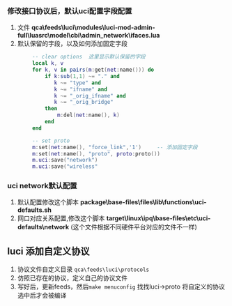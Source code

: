 


### 修改接口协议后，默认uci配置字段配置

1. 文件 **qca\feeds\luci\modules\luci-mod-admin-full\luasrc\model\cbi\admin_network\ifaces.lua**
2. 默认保留的字段，以及如何添加固定字段 

```lua
		-- clear options  这里显示默认保留的字段
		local k, v
		for k, v in pairs(m:get(net:name())) do
			if k:sub(1,1) ~= "." and
			   k ~= "type" and
			   k ~= "ifname" and
			   k ~= "_orig_ifname" and
			   k ~= "_orig_bridge"
			then
				m:del(net:name(), k)
			end
		end

		-- set proto
		m:set(net:name(), "force_link",'1')     -- 添加固定字段
		m:set(net:name(), "proto", proto:proto())
		m.uci:save("network")
		m.uci:save("wireless"
```

### uci network默认配置 

1. 默认配置修改这个脚本 **package\base-files\files\lib\functions\uci-defaults.sh**
2. 网口对应关系配置,修改这个脚本 **target\linux\ipq\base-files\etc\uci-defaults\network** (这个文件根据不同硬件平台对应的文件不一样)


## luci 添加自定义协议

1. 协议文件自定义目录 `qca\feeds\luci\protocols`
2. 仿照已存在的协议，定义自己的协议文件
3. 写好后，更新feeds，然后`make menuconfig` 找找luci->proto  将自定义的协议选中后才会被编译